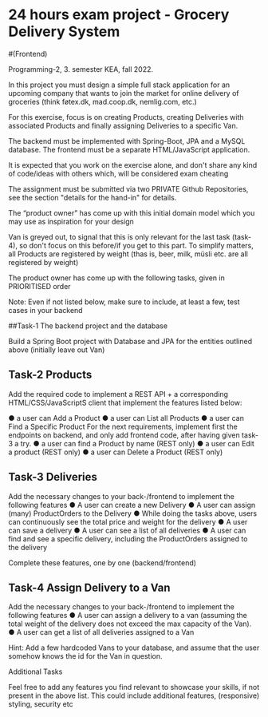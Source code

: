 # 24 hours exam project - Grocery Delivery System
#(Frontend)

Programming-2, 3. semester KEA, fall 2022.

In this project you must design a simple full stack application for an upcoming company that wants to join the market for online delivery of groceries (think føtex.dk, mad.coop.dk, nemlig.com, etc.)

For this exercise, focus is on creating Products, creating Deliveries with associated Products and finally assigning Deliveries to a specific Van.

The backend must be implemented with Spring-Boot, JPA and a MySQL database. The frontend must be a separate HTML/JavaScript application.


It is expected that you work on the exercise alone, and don't share any kind of code/ideas with others which, will be considered exam cheating

The assignment must be submitted via two PRIVATE Github Repositories, see the section "details for the hand-in" for details.

The “product owner” has come up with this initial domain model which you may use as inspiration for your design
 
Van is greyed out, to signal that this is only relevant for the last task (task-4), so don't focus on this before/if you get to this part.
To simplify matters, all Products are registered by weight (thas is, beer, milk, müsli etc. are all registered by weight)

The product owner has come up with the following tasks, given in PRIORITISED order

Note: Even if not listed below, make sure to include, at least a few, test cases in your backend

##Task-1 The backend project and the database

Build a Spring Boot project with Database and JPA for the entities outlined above (initially leave out Van)

## Task-2 Products
Add the required code to implement a REST API + a corresponding HTML/CSS/JavaScriptS client that implement the  features listed below:

●   a user can Add a Product
●   a user can List all Products
●   a user can Find a Specific Product
For the next requirements, implement first the endpoints on backend, and only add frontend code, after having given task-3 a try.
●   a user can find a Product by name (REST only)
●   a user can Edit a product (REST only)
●   a user can Delete a Product (REST only)



## Task-3 Deliveries

Add the necessary changes to your back-/frontend to implement the following features
●   A user can create a new Delivery
●   A user can assign (many) ProductOrders to the Delivery
●   While doing the tasks above, users can continuously see the total price and weight for the delivery
●   A user can save a delivery
●   A user can see a list of all deliveries
●   A user can find and see a specific delivery, including the ProductOrders assigned to the delivery

Complete these features, one by one (backend/frontend)

## Task-4 Assign Delivery to a Van

Add the necessary changes to your back-/frontend to implement the following features
●	A user can assign a delivery to a van (assuming the total weight of the delivery does not exceed the max capacity of the Van).
●   A user can get a list of all deliveries assigned to a Van

Hint: Add a few hardcoded Vans to your database, and assume that the user somehow knows the id for the
Van in question.

Additional Tasks

Feel free to add any features you find relevant to showcase your skills, if not present in the above list. This could include additional features, (responsive) styling, security etc
